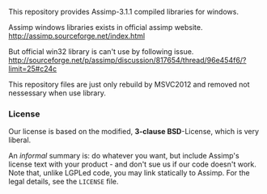 This repository provides Assimp-3.1.1 compiled libraries for windows.

Assimp windows libraries exists in official assimp website.
http://assimp.sourceforge.net/index.html

But official win32 library is can't use by following issue.
http://sourceforge.net/p/assimp/discussion/817654/thread/96e454f6/?limit=25#c24c

This repository files are just only rebuild by MSVC2012 and removed not nessessary
when use library.



### License ###

Our license is based on the modified, __3-clause BSD__-License, which is very liberal. 

An _informal_ summary is: do whatever you want, but include Assimp's license text with your product - 
and don't sue us if our code doesn't work. Note that, unlike LGPLed code, you may link statically to Assimp.
For the legal details, see the `LICENSE` file. 

